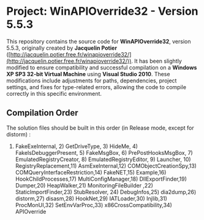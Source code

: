 # Project: WinAPIOverride32 - Version 5.5.3

This repository contains the source code for **WinAPIOverride32**, version 5.5.3, originally created by **Jacquelin Potier** ([http://jacquelin.potier.free.fr/winapioverride32/](http://jacquelin.potier.free.fr/winapioverride32/)). It has been slightly modified to ensure compatibility and successful compilation on a **Windows XP SP3 32-bit Virtual Machine** using **Visual Studio 2010**. These modifications include adjustments for paths, dependencies, project settings, and fixes for type-related errors, allowing the code to compile correctly in this specific environment.

## Compilation Order
The solution files should be built in this order (in Release mode, except for distorm) :
1)	FakeExeInternal, 2)	GetDriveType, 3)	HideMe, 4)	FakeIsDebuggerPresent, 5)	FakeMsgBox, 6)	PrePostHooksMsgBox, 7)	EmulatedRegistryCreator, 8)	EmulatedRegistryEditor, 9)	Launcher, 10)	RegistryReplacement,11)	AsmExeInternal,12)	COMObjectCreationSpy,13)	COMQueryInterfaceRestriction,14)	FakeNET,15)	Example,16)	HookChildProcesses,17)	MultiConfigManager,18)	DllExportFinder,19)	Dumper,20)	HeapWalker,21)	MonitoringFileBuilder ,22)	StaticImportFinder,23)	StubResolver, 24)	DebugInfos,25)	dia2dump,26)	distorm,27)	disasm,28)	HookNet,29)	IATLoader,30)	Injlib,31)	ProcMonUI,32)	SetEnvVarProc,33)	x86CrossCompatibility,34)	APIOverride
 
